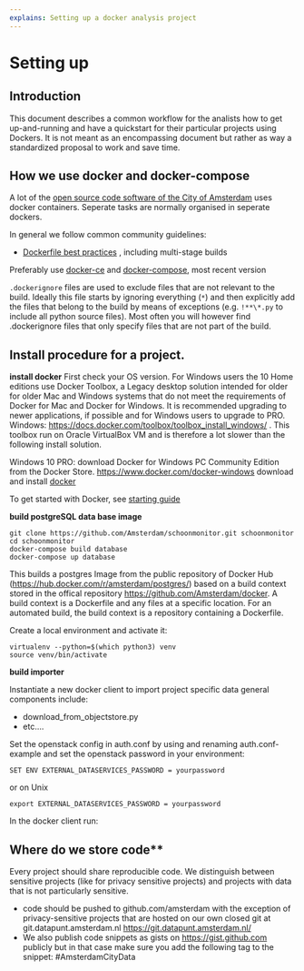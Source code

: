 ```yaml
---
explains: Setting up a docker analysis project
---
```


# Setting up

## Introduction
This document describes a common workflow for the analists how to get up-and-running and have a quickstart for their 
particular projects using Dockers. It is not meant as an encompassing document but rather as way a standardized proposal to work and save time.

## How we use docker and docker-compose

A lot of the [open source code software of the City of Amsterdam]((https://github.com/Amsterdam)) uses docker containers.
Seperate tasks are normally organised in seperate dockers.

In general we follow common community guidelines:
- [Dockerfile best practices](https://docs.docker.com/engine/userguide/eng-image/dockerfile_best-practices/)
, including multi-stage builds

Preferably use [docker-ce](https://www.docker.com/community-edition)
and [docker-compose](https://docs.docker.com/compose/), most recent version

`.dockerignore` files are used to exclude files that are not relevant to the build.
Ideally this file starts by ignoring everything (`*`) and then explicitly add the files that belong to the build
by means of exceptions (e.g. `!**\*.py` to include all python source files).
Most often you will however find .dockerignore files that only specify files that are not part of the build. 

## Install procedure for a project. 

**install docker**
First check your OS version. 
For Windows users the 10 Home editions use Docker Toolbox, a Legacy desktop solution intended for older for older Mac and Windows systems that do not meet the requirements of Docker for Mac and Docker for Windows. It is recommended upgrading to newer applications, if possible and for Windows users to upgrade to PRO. Windows: https://docs.docker.com/toolbox/toolbox_install_windows/ . This toolbox run on Oracle VirtualBox VM and is therefore a lot slower than the following install solution. 

Windows 10 PRO: download Docker for Windows PC Community Edition from the Docker Store.  https://www.docker.com/docker-windows 
download and install <a href="https://www.docker.com">docker</a></br>

To get started with Docker, see [starting guide](https://docs.docker.com/get-started/)

**build postgreSQL data base image**

```
git clone https://github.com/Amsterdam/schoonmonitor.git schoonmonitor
cd schoonmonitor
docker-compose build database
docker-compose up database
```

This builds a postgres Image from the public repository of Docker Hub (https://hub.docker.com/r/amsterdam/postgres/)
based on a build context stored in the offical repository https://github.com/Amsterdam/docker. A build context is a Dockerfile and any files at a specific location. For an automated build, the build context is a repository containing a Dockerfile.

Create a local environment and activate it:
```
virtualenv --python=$(which python3) venv
source venv/bin/activate
```

**build importer**

Instantiate a new docker client to import project specific data
general components include:
  - download_from_objectstore.py
  - etc....
  
Set the openstack config in auth.conf by using and renaming auth.conf-example and set the openstack password in your environment:
```
SET ENV EXTERNAL_DATASERVICES_PASSWORD = yourpassword
```
or on Unix
```
export EXTERNAL_DATASERVICES_PASSWORD = yourpassword
```

In the docker client run:

## Where do we store code**

Every project should share reproducible code. We distinguish between sensitive projects (like for privacy sensitive projects) and 
projects with data that is not particularly sensitive.

- code should be pushed to github.com/amsterdam with the exception of privacy-sensitive projects that are hosted on our own closed git at git.datapunt.amsterdam.nl https://git.datapunt.amsterdam.nl/
- We also publish code snippets as gists on https://gist.github.com publicly but in that case make sure you add the following tag 
  to the snippet: #AmsterdamCityData




